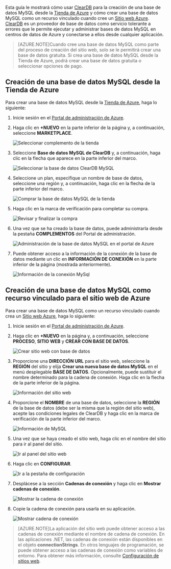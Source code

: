 Esta guía le mostrará cómo usar [ClearDB] para la creación de una base de datos MySQL desde la [Tienda de Azure] y cómo crear una base de datos MySQL como un recurso vinculado cuando cree un [Sitio web Azure][waws]. [ClearDB] es un proveedor de base de datos como servicio tolerante a errores que le permite ejecutar y administrar bases de datos MySQL en centros de datos de Azure y conectarse a ellos desde cualquier aplicación.

> [AZURE.NOTE]Cuando cree una base de datos MySQL como parte del proceso de creación del sitio web, solo se le permitirá crear una base de datos gratuita. Si crea una base de datos MySQL desde la Tienda de Azure, podrá crear una base de datos gratuita o seleccionar opciones de pago.

## Creación de una base de datos MySQL desde la Tienda de Azure

Para crear una base de datos MySQL desde la [Tienda de Azure], haga lo siguiente:

1. Inicie sesión en el [Portal de administración de Azure][portal].
2. Haga clic en **+NUEVO** en la parte inferior de la página y, a continuación, seleccione **MARKETPLACE**.

	![Seleccionar complemento de la tienda](./media/create-mysql-db/select-store.png)

3. Seleccione **Base de datos MySQL de ClearDB** y, a continuación, haga clic en la flecha que aparece en la parte inferior del marco.

	![Seleccionar la base de datos ClearDB MySQL](./media/create-mysql-db/select-cleardb-mysql.png)

4. Seleccione un plan, especifique un nombre de base de datos, seleccione una región y, a continuación, haga clic en la flecha de la parte inferior del marco.

	![Comprar la base de datos MySQL de la tienda](./media/create-mysql-db/purchase-mysql.png)

5. Haga clic en la marca de verificación para completar su compra.

	![Revisar y finalizar la compra](./media/create-mysql-db/complete-mysql-purchase.png)

6. Una vez que se ha creado la base de datos, puede administrarla desde la pestaña **COMPLEMENTOS** del Portal de administración.

	![Administración de la base de datos MySQL en el portal de Azure](./media/create-mysql-db/manage-mysql-add-on.png)

7. Puede obtener acceso a la información de la conexión de la base de datos mediante un clic en **INFORMACIÓN DE CONEXIÓN** en la parte inferior de la página (mostrada anteriormente).

	![Información de la conexión MySql](./media/create-mysql-db/mysql-conn-info.png)


## Creación de una base de datos MySQL como recurso vinculado para el sitio web de Azure

Para crear una base de datos MySQL como un recurso vinculado cuando crea un [Sitio web Azure][waws], haga lo siguiente:

1. Inicie sesión en el [Portal de administración de Azure][portal].
2. Haga clic en **+NUEVO** en la página y, a continuación, seleccione **PROCESO**, **SITIO WEB** y **CREAR CON BASE DE DATOS**.

	![Crear sitio web con base de datos](./media/create-mysql-db/custom_create.png)

3. Proporcione una **DIRECCIÓN URL** para el sitio web, seleccione la **REGIÓN** del sitio y elija **Crear una nueva base de datos MySQL** en el menú desplegable **BASE DE DATOS**. Opcionalmente, puede sustituir el nombre determinado para la cadena de conexión. Haga clic en la flecha de la parte inferior de la página.

	![Información del sitio web](./media/create-mysql-db/provide-website-details.png)

4. Proporcione el **NOMBRE** de una base de datos, seleccione la **REGIÓN** de la base de datos (debe ser la misma que la región del sitio web), acepte las condiciones legales de ClearDB y haga clic en la marca de verificación de la parte inferior del marco.

	![Información de MySQL](./media/create-mysql-db/provide-mysql-details.png)

5. Una vez que se haya creado el sitio web, haga clic en el nombre del sitio para ir al panel del sitio.

	![Ir al panel del sitio web](./media/create-mysql-db/go-to-website-dashboard.png)

6. Haga clic en **CONFIGURAR**.

	![Ir a la pestaña de configuración](./media/create-mysql-db/go-to-configure-tab.png)

7. Desplácese a la sección **Cadenas de conexión** y haga clic en **Mostrar cadenas de conexión**.

	![Mostrar la cadena de conexión](./media/create-mysql-db/show-conn-string.png)

8. Copie la cadena de conexión para usarla en su aplicación.

	![Mostrar cadena de conexión](./media/create-mysql-db/shown-conn-string.png)

> [AZURE.NOTE]La aplicación del sitio web puede obtener acceso a las cadenas de conexión mediante el nombre de cadena de conexión. En las aplicaciones .NET, las cadenas de conexión están disponibles en el objeto **connectionStrings**. En otros lenguajes de programación, se puede obtener acceso a las cadenas de conexión como variables de entorno. Para obtener más información, consulte [Configuración de sitios web][configure].

[ClearDB]: http://www.cleardb.com/
[waws]: /documentation/services/web-sites/
[Tienda de Azure]: ../articles/store.md
[portal]: http://manage.windowsazure.com
[configure]: ../article/app-service-web/web-sites-configure.md

<!---HONumber=August15_HO6-->